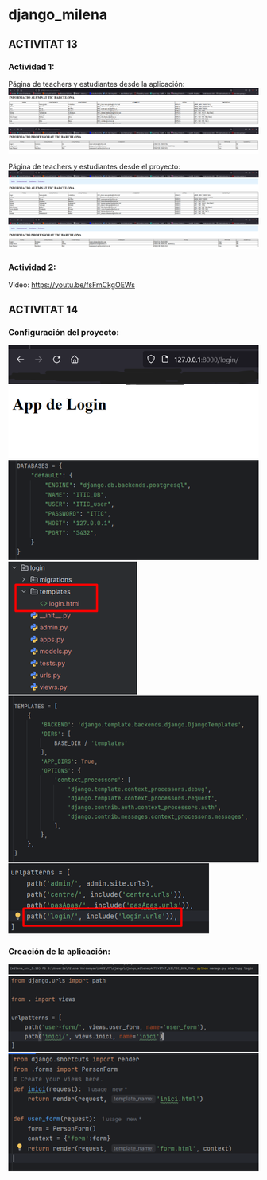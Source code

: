 # django_milena

## ACTIVITAT 13

### Actividad 1:
Página de teachers y estudiantes desde la aplicación:
![alumn.png](ACTIVITAT_13/recursos/alumn.png)
![profes.png](ACTIVITAT_13/recursos/profes.png)

Página de teachers y estudiantes desde el proyecto:
![header_alumn.png](ACTIVITAT_13/recursos/header_alumn.png)
![header_profe.png](ACTIVITAT_13/recursos/header_profe.png)

### Actividad 2:
Video:
https://youtu.be/fsFmCkgOEWs

## ACTIVITAT 14

### Configuración del proyecto:

![conn.png](ACTIVITAT_13/recursos/act14/conn.png)
![bbdd.png](ACTIVITAT_13/recursos/act14/bbdd.png)
![templates.png](ACTIVITAT_13/recursos/act14/templates.png)
![templates_config.png](ACTIVITAT_13/recursos/act14/templates_config.png)
![path.png](ACTIVITAT_13/recursos/act14/path.png)

### Creación de la aplicación:
![comando_crear_app.png](ACTIVITAT_13/recursos/act14/comando_crear_app.png)
![urls_trucada_metodes.png](ACTIVITAT_13/recursos/act14/urls_trucada_metodes.png)
![metodos_correctos.png](ACTIVITAT_13/recursos/act14/metodos_correctos.png)